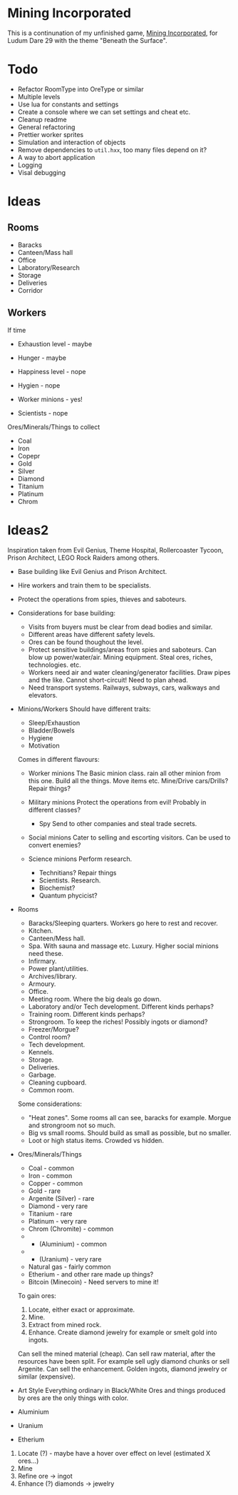 
Mining Incorporated
===================

This is a continunation of my unfinished game, [Mining Incorporated](https://github.com/treeman/LD29), for Ludum Dare 29 with the theme "Beneath the Surface".

Todo
====

* Refactor RoomType into OreType or similar
* Multiple levels
* Use lua for constants and settings
* Create a console where we can set settings and cheat etc.
* Cleanup readme
* General refactoring
* Prettier worker sprites
* Simulation and interaction of objects
* Remove dependencies to `util.hxx`, too many files depend on it?
* A way to abort application
* Logging
* Visal debugging

Ideas
=====

Rooms
-----

* Baracks
* Canteen/Mass hall
* Office
* Laboratory/Research
* Storage
* Deliveries
* Corridor

Workers
-------

If time

* Exhaustion level - maybe
* Hunger - maybe
* Happiness level - nope
* Hygien - nope

* Worker minions - yes!
* Scientists - nope

Ores/Minerals/Things to collect

* Coal
* Iron
* Copepr
* Gold
* Silver
* Diamond
* Titanium
* Platinum
* Chrom

Ideas2
=====

Inspiration taken from Evil Genius, Theme Hospital, Rollercoaster Tycoon, Prison Architect, LEGO Rock Raiders among others.

* Base building like Evil Genius and Prison Architect.
* Hire workers and train them to be specialists.
* Protect the operations from spies, thieves and saboteurs.
* Considerations for base building:
    * Visits from buyers must be clear from dead bodies and similar.
    * Different areas have different safety levels.
    * Ores can be found thoughout the level.
    * Protect sensitive buildings/areas from spies and saboteurs.
        Can blow up power/water/air.
        Mining equipment.
        Steal ores, riches, technologies. etc.
    * Workers need air and water cleaning/generator facilities.
        Draw pipes and the like. Cannot short-circuit! Need to plan ahead.
    * Need transport systems.
        Railways, subways, cars, walkways and elevators.
* Minions/Workers
    Should have different traits:
    * Sleep/Exhaustion
    * Bladder/Bowels
    * Hygiene
    * Motivation

    Comes in different flavours:
    * Worker minions
        The Basic minion class. rain all other minion from this one.
        Build all the things.
        Move items etc.
        Mine/Drive cars/Drills?
        Repair things?
    * Military minions
        Protect the operations from evil!
        Probably in different classes?
        * Spy
            Send to other companies and steal trade secrets.
    * Social minions
        Cater to selling and escorting visitors. Can be used to convert enemies?
    * Science minions
        Perform research.

        * Technitians? Repair things
        * Scientists. Research.
        * Biochemist?
        * Quantum phycicist?
* Rooms
    * Baracks/Sleeping quarters. Workers go here to rest and recover.
    * Kitchen.
    * Canteen/Mess hall.
    * Spa. With sauna and massage etc. Luxury. Higher social minions need these.
    * Infirmary.
    * Power plant/utilities.
    * Archives/library.
    * Armoury.
    * Office.
    * Meeting room. Where the big deals go down.
    * Laboratory and/or Tech development.
        Different kinds perhaps?
    * Training room.
        Different kinds perhaps?
    * Strongroom. To keep the riches! Possibly ingots or diamond?
    * Freezer/Morgue?
    * Control room?
    * Tech development.
    * Kennels.
    * Storage.
    * Deliveries.
    * Garbage.
    * Cleaning cupboard.
    * Common room.

    Some considerations:

    * "Heat zones". Some rooms all can see, baracks for example. Morgue and strongroom not so much.
    * Big vs small rooms. Should build as small as possible, but no smaller.
    * Loot or high status items. Crowded vs hidden.

* Ores/Minerals/Things
    * Coal - common
    * Iron - common
    * Copper - common
    * Gold - rare
    * Argenite (Silver) - rare
    * Diamond - very rare
    * Titanium - rare
    * Platinum - very rare
    * Chrom (Chromite) - common
    * - (Aluminium) - common
    * - (Uranium) - very rare
    * Natural gas - fairly common
    * Etherium - and other rare made up things?
    * Bitcoin (Minecoin) - Need servers to mine it!

    To gain ores:

    1. Locate, either exact or approximate.
    2. Mine.
    3. Extract from mined rock.
    4. Enhance. Create diamond jewelry for example or smelt gold into ingots.

    Can sell the mined material (cheap).
    Can sell raw material, after the resources have been split. For example sell ugly diamond chunks or sell Argenite.
    Can sell the enhancement. Golden ingots, diamond jewelry or similar (expensive).

* Art Style
    Everything ordinary in Black/White
    Ores and things produced by ores are the only things with color.

* Aluminium
* Uranium
* Etherium

1. Locate (?) - maybe have a hover over effect on level (estimated X ores...)
2. Mine
3. Refine      ore -> ingot
4. Enhance (?) diamonds -> jewelry

